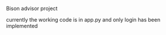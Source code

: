 Bison advisor project 

currently the working code is in app.py and only login has been implemented

